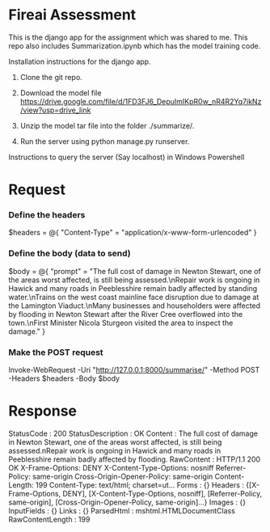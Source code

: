 # Fireai Assessment

This is the django app for the assignment which was shared to me. This repo also includes Summarization.ipynb which has the model training code. 

Installation instructions for the django app.

1) Clone the git repo.

2) Download the model file https://drive.google.com/file/d/1FD3FJ6_DepuImIKpR0w_nR4R2Yq7ikNz/view?usp=drive_link

3) Unzip the model tar file into the folder ./summarize/. 

4) Run the server using python manage.py runserver.


Instructions to query the server (Say localhost) in Windows Powershell

# Request
### Define the headers
$headers = @{
    "Content-Type" = "application/x-www-form-urlencoded"
}

### Define the body (data to send)
$body = @{
    "prompt" = "The full cost of damage in Newton Stewart, one of the areas worst affected, is still being assessed.\nRepair work is ongoing in Hawick and many roads in Peeblesshire remain badly affected by standing water.\nTrains on the west coast mainline face disruption due to damage at the Lamington Viaduct.\nMany businesses and householders were affected by flooding in Newton Stewart after the River Cree overflowed into the town.\nFirst Minister Nicola Sturgeon visited the area to inspect the damage."
}

### Make the POST request
Invoke-WebRequest -Uri "http://127.0.0.1:8000/summarise/" -Method POST -Headers $headers -Body $body

# Response

StatusCode        : 200
StatusDescription : OK
Content           : The full cost of damage in Newton Stewart, one of the areas worst affected, is still being assessed.nRepair work is ongoing in Hawick and many
                    roads in Peeblesshire remain badly affected by flooding.
RawContent        : HTTP/1.1 200 OK
                    X-Frame-Options: DENY
                    X-Content-Type-Options: nosniff
                    Referrer-Policy: same-origin
                    Cross-Origin-Opener-Policy: same-origin
                    Content-Length: 199
                    Content-Type: text/html; charset=ut...
Forms             : {}
Headers           : {[X-Frame-Options, DENY], [X-Content-Type-Options, nosniff], [Referrer-Policy, same-origin], [Cross-Origin-Opener-Policy, same-origin]...}
Images            : {}
InputFields       : {}
Links             : {}
ParsedHtml        : mshtml.HTMLDocumentClass
RawContentLength  : 199
